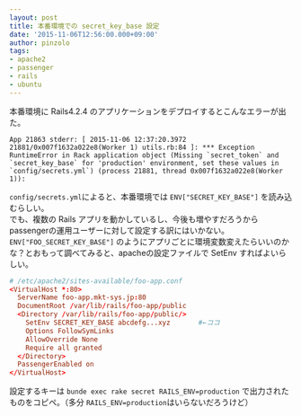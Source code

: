 ```yaml
---
layout: post
title: 本番環境での secret_key_base 設定
date: '2015-11-06T12:56:00.000+09:00'
author: pinzolo
tags:
- apache2
- passenger
- rails
- ubuntu
---
```


本番環境に Rails4.2.4 のアプリケーションをデプロイするとこんなエラーが出た。

```
App 21863 stderr: [ 2015-11-06 12:37:20.3972 21881/0x007f1632a022e8(Worker 1) utils.rb:84 ]: *** Exception RuntimeError in Rack application object (Missing `secret_token` and `secret_key_base` for 'production' environment, set these values in `config/secrets.yml`) (process 21881, thread 0x007f1632a022e8(Worker 1)):  
```

`config/secrets.yml`によると、本番環境では `ENV["SECRET_KEY_BASE"]` を読み込むらしい。  
でも、複数の Rails アプリを動かしているし、今後も増やすだろうからpassengerの運用ユーザーに対して設定する訳にはいかない。  
`ENV["FOO_SECRET_KEY_BASE"]` のようにアプリごとに環境変数変えたらいいのかな？とおもって調べてみると、apacheの設定ファイルで SetEnv すればよいらしい。

```conf
# /etc/apache2/sites-available/foo-app.conf  
<VirtualHost *:80>  
  ServerName foo-app.mkt-sys.jp:80  
  DocumentRoot /var/lib/rails/foo-app/public  
  <Directory /var/lib/rails/foo-app/public/>  
    SetEnv SECRET_KEY_BASE abcdefg...xyz       #←ココ  
    Options FollowSymLinks  
    AllowOverride None  
    Require all granted  
  </Directory>  
  PassengerEnabled on  
</VirtualHost>  
```

設定するキーは `bunde exec rake secret RAILS_ENV=production` で出力されたものをコピペ。（多分 `RAILS_ENV=production`はいらないだろうけど） 
